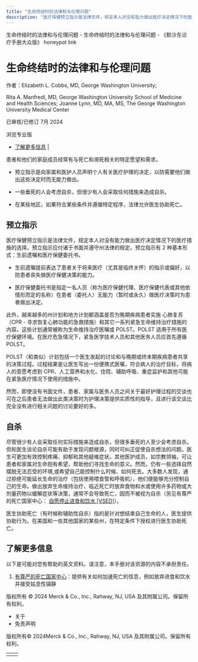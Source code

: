 ```yaml
---
title: "生命终结时的法律和与伦理问题"
description: "医疗保健预立指示是法律文件，规定本人对没有能力做出医疗决定情况下的医疗措施的选择。预立指示应付诸于书面并遵守州法律的规定。预立指示有 2 种基本形式：生前遗嘱和医疗保健委托书。"
---
```


﻿生命终结时的法律和与伦理问题 \- 生命终结时的法律和与伦理问题 \- 《默沙东诊疗手册大众版》 honeypot link

# 生命终结时的法律和与伦理问题

作者：Elizabeth L. Cobbs, MD, George Washington University;

Rita A. Manfredi, MD, George Washington University School of Medicine and Health
Sciences; Joanne Lynn, MD, MA, MS, The George Washington University Medical Center

已审核/已修订 7月 2024

浏览专业版

- [了解更多信息](#了解更多信息_v59175752_zh) \|

患者和他们的家庭成员经常有与死亡和濒死相关的特定愿望和需求。

- 预立指示是向家属和医护人员声明个人有关医疗护理的决定，以防需要他们做出这些决定时而无能力做出。

- 一些垂死的人会考虑自杀，但很少有人会采取任何措施来造成自杀。

- 在某些地区，如果符合某些条件并遵循特定程序，法律允许医生协助死亡。


## 预立指示

医疗保健预立指示是法律文件，规定本人对没有能力做出医疗决定情况下的医疗措施的选择。预立指示应付诸于书面并遵守州法律的规定。预立指示有 2 种基本形式：生前遗嘱和医疗保健委托书。

- 生前遗嘱提前表达了患者关于将来医疗（尤其是临终关怀）的指示或偏好，以防患者丧失做医疗保健决策的能力。

- 医疗保健委托书是指定一名人员（称为医疗保健代理、医疗保健代表或其他依情形而定的名称）在患者（委托人）无能力（暂时或永久）做医疗决策时为患者做出决定。


此外，越来越多的州计划和地方计划都涵盖是否为晚期疾病患者实施 心肺复苏 （CPR - 寻求恢复心肺功能的急救措施）和其它一系列紧急生命维持治疗措施的内容。这些计划通常被称为生命维持治疗医嘱或 POLST。POLST 适用于所有医疗保健环境。在医疗危急情况下，紧急医学技术人员和其他医务人员应首先遵循 POLST。

POLST（和类似）计划包括一个医生发起的讨论和与晚期或终末期疾病患者共享的决策过程。过程结果是让医生写出一份便携式医嘱，符合病人的治疗目标，将病人的意愿考虑到 CPR、人工营养和水化、住院、辅助呼吸、重症监护和其他可能在紧急医疗情况下使用的措施中。

然而，即使没有书面文件，患者、家属与医务人员之间关于最好护理过程的交谈也可在之后患者无法做出此类决策时为护理决策提供实质性的指导，且进行该交谈比完全没有进行相关问题的讨论要好的多。

## 自杀

尽管很少有人会采取任何实际措施来造成自杀，但很多垂死的人至少会考虑自杀。但和医生谈论自杀可能有助于发现问题根源，同时可纠正促使自杀想法的问题。医生可更加有效控制疼痛、抑郁和其他疑难症状。其他医护成员，如宗教领袖，可让患者和家属对生命抱有希望，帮助他们寻找生命的意义。然而，仍有一些选择自然摆脱无法忍受的环境,或希望自己能控制什么时候、如何死去。大多数人发现，通过拒绝可能延长生命的治疗（包括使用喂食管和呼吸机），他们便能够充分控制自己的生命。做出放弃生命维持治疗、临近死亡时放弃食物和水或使用许多药物或大剂量药物以缓解症状等决策，通常不会导致死亡，因而不被视为自杀（另见有尊严的死亡国家中心： [自愿停止进食和饮水 \[VSED\]](https://deathwithdignity.org/learn/options-to-hasten-death/)）。

医生协助死亡（有时候称辅助性自杀）指的是针对想结束自己生命的人，医生提供协助行为。在美国和一些其他国家的某些州，在特定条件下授权进行医生协助死亡。

## 了解更多信息

以下是可能对您有帮助的英文资料。请注意，本手册对该资源的内容不承担责任。

1. [有尊严的死亡国家中心](https://deathwithdignity.org/learn/options-to-hasten-death/)：提供有关如何加速死亡的信息，例如放弃进食和饮水并接受姑息性镇静




版权所有 © 2024
Merck & Co., Inc., Rahway, NJ, USA 及其附属公司。保留所有权利。

- 关于
- 免责声明

版权所有© 2024Merck & Co., Inc., Rahway, NJ, USA 及其附属公司。保留所有权利。

|     |     |
| --- | --- |
|  |  |